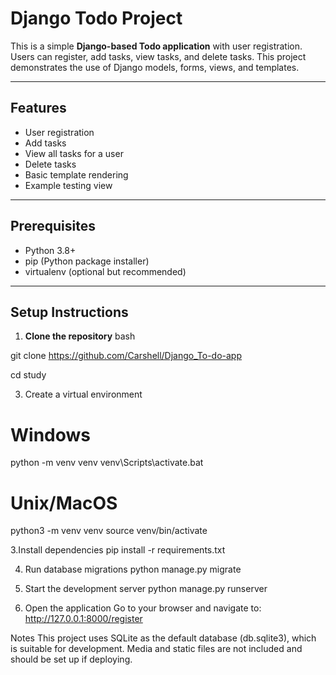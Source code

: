 # Django Todo Project

This is a simple **Django-based Todo application** with user registration. Users can register, add tasks, view tasks, and delete tasks. 
This project demonstrates the use of Django models, forms, views, and templates.

---

## Features

- User registration
- Add tasks
- View all tasks for a user
- Delete tasks
- Basic template rendering
- Example testing view

---

## Prerequisites

- Python 3.8+
- pip (Python package installer)
- virtualenv (optional but recommended)

---

## Setup Instructions

1. **Clone the repository**
bash

git clone https://github.com/Carshell/Django_To-do-app

cd study

3. Create a virtual environment
# Windows
python -m venv venv
venv\Scripts\activate.bat

# Unix/MacOS
python3 -m venv venv
source venv/bin/activate

3.Install dependencies
  pip install -r requirements.txt

4. Run database migrations
   python manage.py migrate
   
5. Start the development server
  python manage.py runserver

6. Open the application
   Go to your browser and navigate to: http://127.0.0.1:8000/register

Notes
This project uses SQLite as the default database (db.sqlite3), which is suitable for development.
Media and static files are not included and should be set up if deploying.
